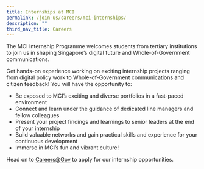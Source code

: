 ```yaml
---
title: Internships at MCI
permalink: /join-us/careers/mci-internships/
description: ""
third_nav_title: Careers
---
```

The MCI Internship Programme welcomes students from tertiary institutions to join us in shaping Singapore’s digital future and Whole-of-Government communications.

Get hands-on experience working on exciting internship projects ranging from digital policy work to Whole-of-Government communications and citizen feedback! You will have the opportunity to:  
  
* Be exposed to MCI’s exciting and diverse portfolios in a fast-paced environment  
* Connect and learn under the guidance of dedicated line managers and fellow colleagues  
* Present your project findings and learnings to senior leaders at the end of your internship  
* Build valuable networks and gain practical skills and experience for your continuous development  
* Immerse in MCI’s fun and vibrant culture!

Head on to [Careers@Gov](http://www.careers.gov.sg/) to apply for our internship opportunities.